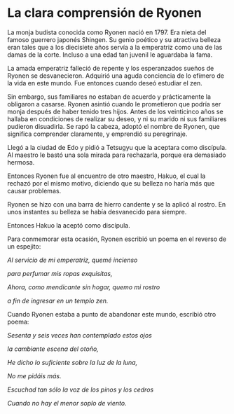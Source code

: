 # La clara comprensión de Ryonen

La monja budista conocida como Ryonen nació en 1797. Era nieta del
famoso guerrero japonés Shingen. Su genio poético y su atractiva belleza
eran tales que a los diecisiete años servía a la emperatriz como una de
las damas de la corte. Incluso a una edad tan juvenil le aguardaba la
fama.

La amada emperatriz falleció de repente y los esperanzados sueños de
Ryonen se desvanecieron. Adquirió una aguda conciencia de lo efímero de
la vida en este mundo. Fue entonces cuando deseó estudiar el zen.

Sin embargo, sus familiares no estaban de acuerdo y prácticamente la
obligaron a casarse. Ryonen asintió cuando le prometieron que podría ser
monja después de haber tenido tres hijos. Antes de los veinticinco años
se hallaba en condiciones de realizar su deseo, y ni su marido ni sus
familiares pudieron disuadirla. Se rapó la cabeza, adoptó el nombre de
Ryonen, que significa comprender claramente, y emprendió su peregrinaje.

Llegó a la ciudad de Edo y pidió a Tetsugyu que la aceptara como
discípula. Al maestro le bastó una sola mirada para rechazarla, porque
era demasiado hermosa.

Entonces Ryonen fue al encuentro de otro maestro, Hakuo, el cual la
rechazó por el mismo motivo, diciendo que su belleza no haría más que
causar problemas.

Ryonen se hizo con una barra de hierro candente y se la aplicó al
rostro. En unos instantes su belleza se había desvanecido para siempre.

Entonces Hakuo la aceptó como discípula.

Para conmemorar esta ocasión, Ryonen escribió un poema en el reverso de
un espejito:

*Al servicio de mi emperatriz, quemé incienso*

*para perfumar mis ropas exquisitas,*

*Ahora, como mendicante sin hogar, quemo mi rostro*

*a fin de ingresar en un templo zen.*

Cuando Ryonen estaba a punto de abandonar este mundo, escribió otro
poema:

*Sesenta y seis veces han contemplado estos ojos*

*la cambiante escena del otoño,*

*He dicho lo suficiente sobre la luz de la luna,*

*No me pidáis más.*

*Escuchad tan sólo la voz de los pinos y los cedros*

*Cuando no hay el menor soplo de viento.*